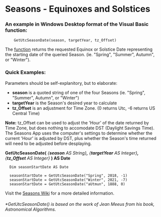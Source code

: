 # Seasons - Equinoxes and Solstices
### An example in Windows Desktop format of the Visual Basic function:

        GetUtcSeasonDate(season, targetYear, tz_Offset)

The [function](https://github.com/MikishVaughn/Seasons/blob/master/Seasons/Seasons.vb) returns the requested Equinox or Solstice Date representing the starting date of the queried Season. (ie. "Spring", "Summer", Autumn", or "Winter").  

### **Quick Examples:**
Parameters should be self-explanitory, but to elaborate:
* **season** is a quoted string of one of the four Seasons (ie. "Spring", "Summer", Autumn", or "Winter")
* **targetYear** is the Season's desired year to calculate
* **tz_Offset** is an adjustment for Time Zone. (0 returns Utc, -6 returns US Central Time)

**Note:** tz_Offset can be used to adjust the 'Hour' of the date returned by Time Zone, but does nothing to accomodate DST (Daylight Savings Time). The Seasons App uses the computer's settings to determine whether the current 'Hour' is adjusted by DST, plus whether the Season's time returned will need to be adjusted before desplaying. 

**GetUtcSeasonDate(** _{**season** AS String}**,** {**targetYear** AS Integer}**,** {**tz_Offset** AS Integer}_ **) AS Date**
  
      Dim seasonStartDate AS Date
      
      seasonStartDate = GetUtcSeasonDate("Spring", 2018, -1)
      seasonStartDate = GetUtcSeasonDate("Winter", 2021, -7)
      seasonStartDate = GetUtcSeasonDate("aUtmun", 1888, 0)

Visit the [Seasons Wiki](https://github.com/MikishVaughn/Seasons/wiki) for a more detailed information.

###### *GetUtcSeasonDate() is based on the work of Jean Meeus from his book, Astronomical Algorithms.
